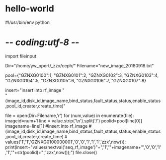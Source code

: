 # hello-world
#!/usr/bin/env python 
# -*- coding:utf-8 -*-

import fileinput

Dir="/home/yw_opert/_zzx/ceph/"
Filename="new_image_20180918.txt"

pool={"GZNXG0100":1, "GZNXG0101":2, "GZNXG0102":3, "GZNXG0103":4, "GZNXG0104":5, "GZNXG0105":6, "GZNXG0106":7, "GZNXG0107":8}

insert="insert into rf_image " \
       "(image_id,disk_id,image_name,bind_status,fault_status,status,enable_status,pool_id,creater,create_time)"

file = open(Dir+Filename,'r')
for (num,value) in enumerate(file):
    imageid=num+1
    line = value.strip('\n').split('/')
    poolid=pool[line[0]]
    imagename=line[1]
    #insert into rf_image
    # (image_id,disk_id,image_name,bind_status,fault_status,status,enable_status,pool_id,creater,create_time)
    #  values('1','1','GZNXG0100000001','0','0','1','1','1','zzx',now());
    print(insert+"values(nextval('seq_rf_image')"+",'1','"+imagename+"','0','0','1','1','"+str(poolid)+"','zzx',now());")
file.close()
